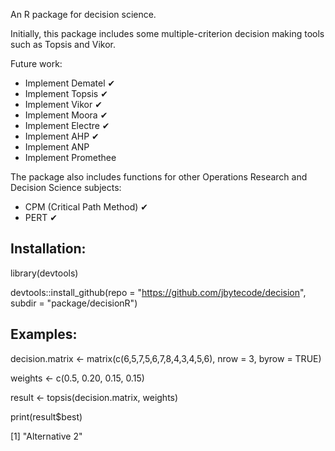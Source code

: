 An R package for decision science.

Initially, this package includes some multiple-criterion decision making tools such as Topsis and Vikor.

Future work:
* Implement Dematel &#10004; 
* Implement Topsis &#10004;
* Implement Vikor &#10004;
* Implement Moora &#10004;
* Implement Electre &#10004;
* Implement AHP &#10004;
* Implement ANP
* Implement Promethee

The package also includes functions for other Operations Research and Decision Science subjects:
* CPM (Critical Path Method) &#10004;
* PERT &#10004;



Installation:
-------------

library(devtools)

devtools::install_github(repo = "https://github.com/jbytecode/decision", subdir = "package/decisionR")



Examples:
---------------
decision.matrix <- matrix(c(6,5,7,5,6,7,8,4,3,4,5,6), nrow = 3, byrow = TRUE)

weights <- c(0.5, 0.20, 0.15, 0.15)

result <- topsis(decision.matrix, weights)

print(result$best)

[1] "Alternative 2"
